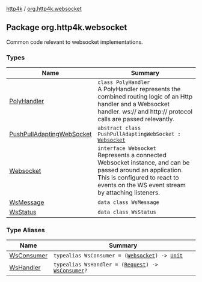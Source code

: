 [http4k](../index.md) / [org.http4k.websocket](./index.md)

## Package org.http4k.websocket

Common code relevant to websocket implementations.

### Types

| Name | Summary |
|---|---|
| [PolyHandler](-poly-handler/index.md) | `class PolyHandler`<br>A PolyHandler represents the combined routing logic of an Http handler and a Websocket handler. ws:// and http:// protocol calls are passed relevantly. |
| [PushPullAdaptingWebSocket](-push-pull-adapting-web-socket/index.md) | `abstract class PushPullAdaptingWebSocket : `[`Websocket`](-websocket/index.md) |
| [Websocket](-websocket/index.md) | `interface Websocket`<br>Represents a connected Websocket instance, and can be passed around an application. This is configured to react to events on the WS event stream by attaching listeners. |
| [WsMessage](-ws-message/index.md) | `data class WsMessage` |
| [WsStatus](-ws-status/index.md) | `data class WsStatus` |

### Type Aliases

| Name | Summary |
|---|---|
| [WsConsumer](-ws-consumer.md) | `typealias WsConsumer = (`[`Websocket`](-websocket/index.md)`) -> `[`Unit`](https://kotlinlang.org/api/latest/jvm/stdlib/kotlin/-unit/index.html) |
| [WsHandler](-ws-handler.md) | `typealias WsHandler = (`[`Request`](../org.http4k.core/-request/index.md)`) -> `[`WsConsumer`](-ws-consumer.md)`?` |
